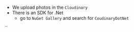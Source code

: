 - We upload photos in the `Cloudinary`
- There is an SDK for .Net
    - go to `NuGet Gallery` and search for `CoudinaryDotNet`

``